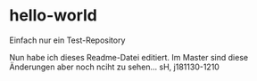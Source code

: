 # hello-world
Einfach nur ein Test-Repository

Nun habe ich dieses Readme-Datei editiert. Im Master sind diese Änderungen aber noch nciht zu sehen...
sH, j181130-1210

